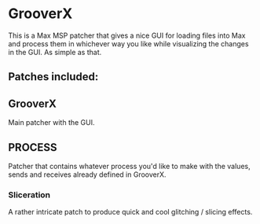 # GrooverX
This is a Max MSP patcher that gives a nice GUI for loading files into Max and process them in whichever way you like while visualizing the changes in the GUI. As simple as that.

## Patches included:
## GrooverX
Main patcher with the GUI.

## PROCESS
Patcher that contains whatever process you'd like to make with the values, sends and receives already defined in GrooverX.

### Sliceration
A rather intricate patch to produce quick and cool glitching / slicing effects.
